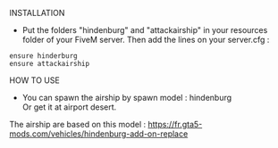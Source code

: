 INSTALLATION

- Put the folders "hindenburg" and "attackairship" in your resources folder of your FiveM server. Then add the lines on your server.cfg :
```
ensure hinderburg
ensure attackairship
```

HOW TO USE

- You can spawn the airship by spawn model : hindenburg <br> Or get it at airport desert.

The airship are based on this model : 
https://fr.gta5-mods.com/vehicles/hindenburg-add-on-replace
